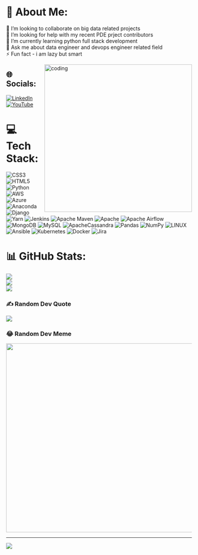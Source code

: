 # 💫 About Me:
👯 I’m looking to collaborate on big data related projects<br>🤝 I’m looking for help with my recent PDE prject contributors<br>🌱 I’m currently learning python full stack development<br>💬 Ask me about data engineer and devops engineer related field<br>⚡ Fun fact - i am lazy but smart

<img align="right" alt="coding" width="400" src="https://in.images.search.yahoo.com/images/view;_ylt=AwrPpHbD3h9keLU8kEu9HAx.;_ylu=c2VjA3NyBHNsawNpbWcEb2lkA2Q0NzFkODMyZjY4OGU4Y2E5MjA4ZTNiYzIyMTBjMDQ2BGdwb3MDMTUEaXQDYmluZw--?back=https%3A%2F%2Fin.images.search.yahoo.com%2Fsearch%2Fimages%3Fp%3Danimated%2Bcoding%2Bgif%26fr%3Dmcafee%26tab%3Dorganic%26ri%3D15&w=800&h=600&imgurl=cdn.dribbble.com%2Fusers%2F926537%2Fscreenshots%2F4502924%2Fpython-2.gif&rurl=https%3A%2F%2Fdribbble.com%2Fshots%2F4502924-Python-developer-animation&size=213.0KB&p=animated+coding+gif&oid=d471d832f688e8ca9208e3bc2210c046&fr2=&fr=mcafee&tt=Python+developer+animation+by+Marina+Rakhimova+on+Dribbble&b=0&ni=120&no=15&ts=&tab=organic&sigr=OqcVf1Cj3UtD&sigb=4LUEIAxBHuaa&sigi=qtXN9whXlqx6&sigt=zX4z_P0J6MdJ&.crumb=4ckh7Rc36Id&fr=mcafee">

## 🌐 Socials:
[![LinkedIn](https://img.shields.io/badge/LinkedIn-%230077B5.svg?logo=linkedin&logoColor=white)](https://linkedin.com/in/https://www.linkedin.com/in/akash-murai-621990267/) [![YouTube](https://img.shields.io/badge/YouTube-%23FF0000.svg?logo=YouTube&logoColor=white)](https://youtube.com/@https://www.youtube.com/channel/UCKv9STxPk3Wx5RQ8w84URkw) 

# 💻 Tech Stack:
![CSS3](https://img.shields.io/badge/css3-%231572B6.svg?style=flat&logo=css3&logoColor=white) ![HTML5](https://img.shields.io/badge/html5-%23E34F26.svg?style=flat&logo=html5&logoColor=white) ![Python](https://img.shields.io/badge/python-3670A0?style=flat&logo=python&logoColor=ffdd54) ![AWS](https://img.shields.io/badge/AWS-%23FF9900.svg?style=flat&logo=amazon-aws&logoColor=white) ![Azure](https://img.shields.io/badge/azure-%230072C6.svg?style=flat&logo=azure-devops&logoColor=white) ![Anaconda](https://img.shields.io/badge/Anaconda-%2344A833.svg?style=flat&logo=anaconda&logoColor=white) ![Django](https://img.shields.io/badge/django-%23092E20.svg?style=flat&logo=django&logoColor=white) ![Yarn](https://img.shields.io/badge/yarn-%232C8EBB.svg?style=flat&logo=yarn&logoColor=white) ![Jenkins](https://img.shields.io/badge/jenkins-%232C5263.svg?style=flat&logo=jenkins&logoColor=white) ![Apache Maven](https://img.shields.io/badge/Apache%20Maven-C71A36?style=flat&logo=Apache%20Maven&logoColor=white) ![Apache](https://img.shields.io/badge/apache-%23D42029.svg?style=flat&logo=apache&logoColor=white) ![Apache Airflow](https://img.shields.io/badge/Apache%20Airflow-017CEE?style=flat&logo=Apache%20Airflow&logoColor=white) ![MongoDB](https://img.shields.io/badge/MongoDB-%234ea94b.svg?style=flat&logo=mongodb&logoColor=white) ![MySQL](https://img.shields.io/badge/mysql-%2300f.svg?style=flat&logo=mysql&logoColor=white) ![ApacheCassandra](https://img.shields.io/badge/cassandra-%231287B1.svg?style=flat&logo=apache-cassandra&logoColor=white) ![Pandas](https://img.shields.io/badge/pandas-%23150458.svg?style=flat&logo=pandas&logoColor=white) ![NumPy](https://img.shields.io/badge/numpy-%23013243.svg?style=flat&logo=numpy&logoColor=white) ![LINUX](https://img.shields.io/badge/Linux-FCC624?style=flat&logo=linux&logoColor=black) ![Ansible](https://img.shields.io/badge/ansible-%231A1918.svg?style=flat&logo=ansible&logoColor=white) ![Kubernetes](https://img.shields.io/badge/kubernetes-%23326ce5.svg?style=flat&logo=kubernetes&logoColor=white) ![Docker](https://img.shields.io/badge/docker-%230db7ed.svg?style=flat&logo=docker&logoColor=white) ![Jira](https://img.shields.io/badge/jira-%230A0FFF.svg?style=flat&logo=jira&logoColor=white)
# 📊 GitHub Stats:
![](https://github-readme-stats.vercel.app/api?username=jiraiyaogata&theme=dark&hide_border=true&include_all_commits=false&count_private=true)<br/>
![](https://github-readme-streak-stats.herokuapp.com/?user=jiraiyaogata&theme=dark&hide_border=true)<br/>
![](https://github-readme-stats.vercel.app/api/top-langs/?username=jiraiyaogata&theme=dark&hide_border=true&include_all_commits=false&count_private=true&layout=compact)

### ✍️ Random Dev Quote
![](https://quotes-github-readme.vercel.app/api?type=horizontal&theme=merko)

### 😂 Random Dev Meme
<img src="https://random-memer.herokuapp.com/" width="512px"/>

---
[![](https://visitcount.itsvg.in/api?id=jiraiyaogata&icon=0&color=0)](https://visitcount.itsvg.in)

<!-- Proudly created with GPRM ( https://gprm.itsvg.in ) -->
